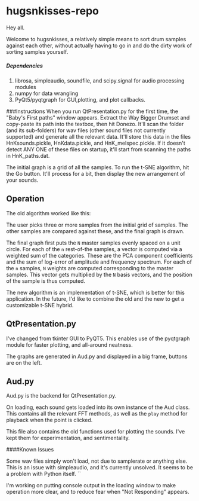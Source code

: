 # hugsnkisses-repo
Hey all.

Welcome to hugsnkisses, a relatively simple means to sort drum samples against each other, without actually having to go in and do the dirty work of sorting samples yourself.

##### Dependencies
1. librosa, simpleaudio, soundfile, and scipy.signal for audio processing modules
2. numpy for data wrangling
3. PyQt5/pyqtgraph for GUI,plotting, and plot callbacks.

###Instructions
When you run QtPresentation.py for the first time, the "Baby's First paths" window appears. 
Extract the Way Bigger Drumset and copy-paste its path into the textbox, then hit Donezo.
It'll scan the folder (and its sub-folders) for wav files (other sound files not currently supported) and generate all the relevant data. It'll store this data in the files HnKsounds.pickle, HnKdata.pickle, and HnK_melspec.pickle.
If it doesn't detect ANY ONE of these files on startup, it'll start from scanning the paths in HnK_paths.dat.

The initial graph is a grid of all the samples. To run the t-SNE algorithm, hit the Go button. It'll process for a bit, then display the new arrangement of your sounds.  

## Operation 
The old algorithm worked like this:

The user picks three or more samples from the initial grid of samples. The other samples are compared against these, and the final graph is drawn.

The final graph first puts the `N` master samples evenly spaced on a unit circle. For each of the `n` rest-of-the samples, a vector is computed via a weighted sum of the categories. These are the PCA component coefficients and the sum of log-error of amplitude and frequency spectrum. 
For each of the `n` samples, `N` weights are computed corresponding to the master samples. This vector gets multiplied by the `N` basis vectors, and the position of the sample is thus computed.

The new algorithm is an implementation of t-SNE, which is better for this application. In the future, I'd like to combine the old and the new to get a customizable t-SNE hybrid.  
## QtPresentation.py

I've changed from tkinter GUI to PyQT5. This enables use of the pyqtgraph module for faster plotting, and all-around neatness.

The graphs are generated in Aud.py and displayed in a big frame, buttons are on the left.

## Aud.py

Aud.py is the backend for QtPresentation.py.

On loading, each sound gets loaded into its own instance of the Aud class. This contains all the relevant FFT methods, as well as the `play` method for playback when the point is clicked. 

This file also contains the old functions used for plotting the sounds. I've kept them for experimentation, and sentimentality. 

####Known Issues

Some wav files simply won't load, not due to samplerate or anything else. This is an issue with simpleaudio, and it's currently unsolved. It seems to be a problem with Python itself. ``

I'm working on putting console output in the loading window to make operation more clear, and to reduce fear when "Not Responding" appears.
